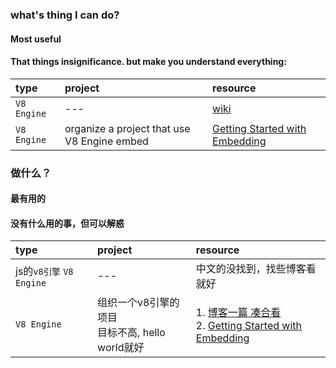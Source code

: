 ### what's thing I can do?


#### Most useful


#### That things insignificance. but make you understand everything:
|type|project|resource|
|:---|:---|:---|
|`V8 Engine`|---|[wiki](https://github.com/v8/v8/wiki/Introduction)|
|`V8 Engine`|organize a project that use V8 Engine embed|[Getting Started with Embedding](https://github.com/v8/v8/wiki/Getting-Started-with-Embedding)| 
  
  
### 做什么？  
#### 最有用的


#### 没有什么用的事，但可以解惑
|type|project|resource|
|:---|:---|:---|
|js的`v8引擎` `V8 Engine`|---|中文的没找到，找些博客看就好|
|`V8 Engine`|组织一个v8引擎的项目<br/> 目标不高, hello world就好|1. [博客一篇 凑合看](https://www.cnblogs.com/liuning8023/archive/2012/11/03/2752761.html) <br/> 2. [Getting Started with Embedding](https://github.com/v8/v8/wiki/Getting-Started-with-Embedding)| 

